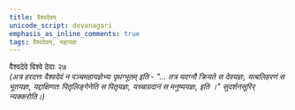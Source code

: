 ```yaml
---
title: वैश्वदेवम्
unicode_script: devanagari
emphasis_as_inline_comments: true
tags: वैश्वदेवम्, महायज्ञः
---
```


वैश्वदेवे विश्वे देवाः २७  
*(अत्र हरदत्तः वैश्वदेवं न पञ्चमहायज्ञेभ्यः पृथग्भूतम् इति  - "… तत्र यदग्नौ क्रियते स देवयज्ञः, यत्बलिहरणं स भूतयज्ञः, यद्दाक्षिणतः पितृलिङ्गेनेति स पितृयज्ञः, यच्चाग्रदानं स मनुष्ययज्ञः, इति ।" सुदर्शनसूरिर् न्यक्करोति।)*
